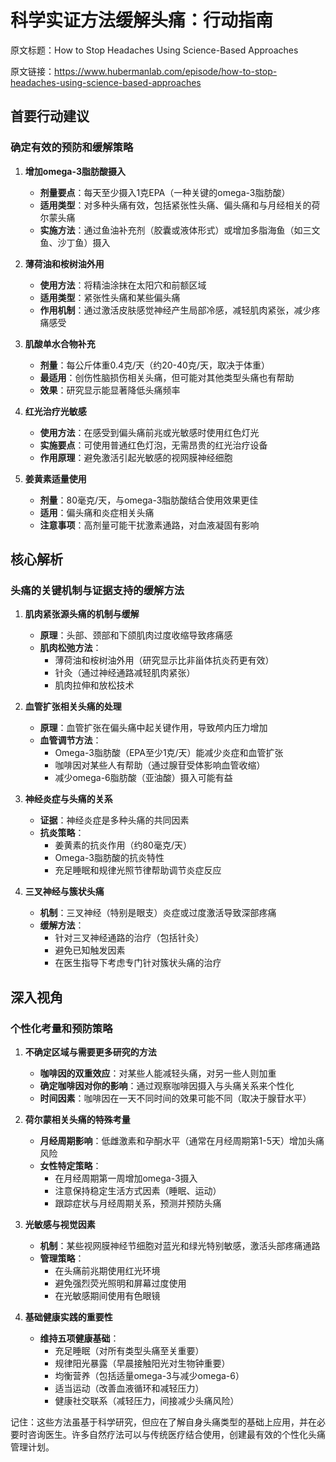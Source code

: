 # 科学实证方法缓解头痛：行动指南

原文标题：How to Stop Headaches Using Science-Based Approaches

原文链接：https://www.hubermanlab.com/episode/how-to-stop-headaches-using-science-based-approaches

## 首要行动建议

### 确定有效的预防和缓解策略

1. **增加omega-3脂肪酸摄入**
   - **剂量要点**：每天至少摄入1克EPA（一种关键的omega-3脂肪酸）
   - **适用类型**：对多种头痛有效，包括紧张性头痛、偏头痛和与月经相关的荷尔蒙头痛
   - **实施方法**：通过鱼油补充剂（胶囊或液体形式）或增加多脂海鱼（如三文鱼、沙丁鱼）摄入

2. **薄荷油和桉树油外用**
   - **使用方法**：将精油涂抹在太阳穴和前额区域
   - **适用类型**：紧张性头痛和某些偏头痛
   - **作用机制**：通过激活皮肤感觉神经产生局部冷感，减轻肌肉紧张，减少疼痛感受

3. **肌酸单水合物补充**
   - **剂量**：每公斤体重0.4克/天（约20-40克/天，取决于体重）
   - **最适用**：创伤性脑损伤相关头痛，但可能对其他类型头痛也有帮助
   - **效果**：研究显示能显著降低头痛频率

4. **红光治疗光敏感**
   - **使用方法**：在感受到偏头痛前兆或光敏感时使用红色灯光
   - **实施要点**：可使用普通红色灯泡，无需昂贵的红光治疗设备
   - **作用原理**：避免激活引起光敏感的视网膜神经细胞

5. **姜黄素适量使用**
   - **剂量**：80毫克/天，与omega-3脂肪酸结合使用效果更佳
   - **适用**：偏头痛和炎症相关头痛
   - **注意事项**：高剂量可能干扰激素通路，对血液凝固有影响

## 核心解析

### 头痛的关键机制与证据支持的缓解方法

1. **肌肉紧张源头痛的机制与缓解**
   - **原理**：头部、颈部和下颌肌肉过度收缩导致疼痛感
   - **肌肉松弛方法**：
     * 薄荷油和桉树油外用（研究显示比非甾体抗炎药更有效）
     * 针灸（通过神经通路减轻肌肉紧张）
     * 肌肉拉伸和放松技术

2. **血管扩张相关头痛的处理**
   - **原理**：血管扩张在偏头痛中起关键作用，导致颅内压力增加
   - **血管调节方法**：
     * Omega-3脂肪酸（EPA至少1克/天）能减少炎症和血管扩张
     * 咖啡因对某些人有帮助（通过腺苷受体影响血管收缩）
     * 减少omega-6脂肪酸（亚油酸）摄入可能有益

3. **神经炎症与头痛的关系**
   - **证据**：神经炎症是多种头痛的共同因素
   - **抗炎策略**：
     * 姜黄素的抗炎作用（约80毫克/天）
     * Omega-3脂肪酸的抗炎特性
     * 充足睡眠和规律光照节律帮助调节炎症反应

4. **三叉神经与簇状头痛**
   - **机制**：三叉神经（特别是眼支）炎症或过度激活导致深部疼痛
   - **缓解方法**：
     * 针对三叉神经通路的治疗（包括针灸）
     * 避免已知触发因素
     * 在医生指导下考虑专门针对簇状头痛的治疗

## 深入视角

### 个性化考量和预防策略

1. **不确定区域与需要更多研究的方法**
   - **咖啡因的双重效应**：对某些人能减轻头痛，对另一些人则加重
   - **确定咖啡因对你的影响**：通过观察咖啡因摄入与头痛关系来个性化
   - **时间因素**：咖啡因在一天不同时间的效果可能不同（取决于腺苷水平）

2. **荷尔蒙相关头痛的特殊考量**
   - **月经周期影响**：低雌激素和孕酮水平（通常在月经周期第1-5天）增加头痛风险
   - **女性特定策略**：
     * 在月经周期第一周增加omega-3摄入
     * 注意保持稳定生活方式因素（睡眠、运动）
     * 跟踪症状与月经周期关系，预测并预防头痛

3. **光敏感与视觉因素**
   - **机制**：某些视网膜神经节细胞对蓝光和绿光特别敏感，激活头部疼痛通路
   - **管理策略**：
     * 在头痛前兆期使用红光环境
     * 避免强烈荧光照明和屏幕过度使用
     * 在光敏感期间使用有色眼镜

4. **基础健康实践的重要性**
   - **维持五项健康基础**：
     * 充足睡眠（对所有类型头痛至关重要）
     * 规律阳光暴露（早晨接触阳光对生物钟重要）
     * 均衡营养（包括适量omega-3与减少omega-6）
     * 适当运动（改善血液循环和减轻压力）
     * 健康社交联系（减轻压力，间接减少头痛风险）

记住：这些方法虽基于科学研究，但应在了解自身头痛类型的基础上应用，并在必要时咨询医生。许多自然疗法可以与传统医疗结合使用，创建最有效的个性化头痛管理计划。
